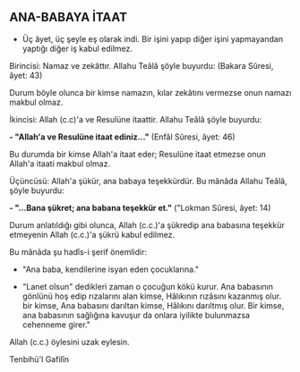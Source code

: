 ## ANA-BABAYA İTAAT

- Üç âyet, üç şeyle eş olarak indi. Bir işini yapıp di­ğer işini yapmayandan yaptığı diğer iş kabul edilmez.

Birincisi: Namaz ve zekâttır. Allahu Teâlâ şöyle buyurdu: (Bakara Sûresi, âyet: 43)

Durum böyle olunca bir kimse namazın, kılar zekâtını vermezse onun namazı makbul olmaz.

İkincisi: Allah (c.c)'a ve Resulüne itaattir. Allahu Teâlâ şöyle buyurdu:

**- "Allah'a ve Resulüne itaat ediniz..."** (Enfâl Sûresi, âyet: 46)

Bu durumda bir kimse Allah'a itaat eder; Resulüne itaat etmezse onun Allah'a itaati makbul olmaz.

Üçüncüsü: Allah'a şükür, ana babaya teşekkürdür. Bu mânâda Allahu Teâlâ, şöyle buyurdu:

**- "...Bana şükret; ana babana teşekkür et."** ("Lokman Sûresi, âyet: 14)

Durum anlatıldığı gibi olunca, Allah (c.c.)'a şükredip ana babasına teşekkür etmeyenin Allah (c.c.)'a şükrü kabul edilmez.

Bu mânâda şu hadîs-i şerif önemlidir:

- "Ana baba, kendilerine isyan eden çocuklarına."

- "Lanet olsun" dedikleri zaman o çocuğun kökü kurur. Ana babasının gönlünü hoş edip rızalarını alan kimse, Hâlıkının rızâsını kazanmış olur. bir kimse, Ana babasını darıltan kimse, Hâlıkını darıltmış olur. Bir kimse, ana babasının sağlığına kavuşur da onlara iyilikte bulunmazsa cehenneme girer."

Allah (c.c.) öylesini uzak eylesin.

Tenbihü'l Gafilîn
